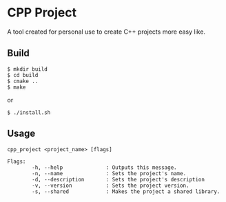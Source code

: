 # CPP Project
A tool created for personal use to create C++ projects more easy like.

## Build
```
$ mkdir build
$ cd build
$ cmake ..
$ make
```
or
```
$ ./install.sh
```

## Usage
```
cpp_project <project_name> [flags]

Flags:
        -h, --help              : Outputs this message.
        -n, --name              : Sets the project's name.
        -d, --description       : Sets the project's description
        -v, --version           : Sets the project version.
        -s, --shared            : Makes the project a shared library.
```